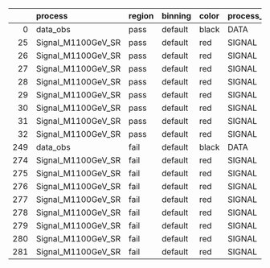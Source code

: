 |     | process            | region   | binning   | color   | process_type   |   scale | variation   | source_filename                                              | source_histname    | alias              | title           |   combine_idx |    lnN |   shapes | syst_type   | direction   | variation_alias   |
|----:|:-------------------|:---------|:----------|:--------|:---------------|--------:|:------------|:-------------------------------------------------------------|:-------------------|:-------------------|:----------------|--------------:|-------:|---------:|:------------|:------------|:------------------|
|   0 | data_obs           | pass     | default   | black   | DATA           |       1 | nominal     | ./histograms_for_2DAlphabet_v11/EaDM_Cosmics_Data_SR.root    | hpass              | Cosmics_Data_SR    | Cosmics_Data_SR |           nan | nan    |      nan | nan         | nan         | nan               |
|  25 | Signal_M1100GeV_SR | pass     | default   | red     | SIGNAL         |       1 | lumi        | ./histograms_for_2DAlphabet_v11/EaDM_Signal_M1100GeV_SR.root | hpass              | Signal_M1100GeV_SR | DM signal       |           nan |   1.05 |      nan | lnN         | nan         | nan               |
|  26 | Signal_M1100GeV_SR | pass     | default   | red     | SIGNAL         |       1 | RNN         | ./histograms_for_2DAlphabet_v11/EaDM_Signal_M1100GeV_SR.root | hpass_RNNsyst_up   | Signal_M1100GeV_SR | DM signal       |           nan | nan    |        1 | shapes      | Up          | RNNsyst           |
|  27 | Signal_M1100GeV_SR | pass     | default   | red     | SIGNAL         |       1 | RNN         | ./histograms_for_2DAlphabet_v11/EaDM_Signal_M1100GeV_SR.root | hpass_RNNsyst_down | Signal_M1100GeV_SR | DM signal       |           nan | nan    |        1 | shapes      | Down        | RNNsyst           |
|  28 | Signal_M1100GeV_SR | pass     | default   | red     | SIGNAL         |       1 | pT          | ./histograms_for_2DAlphabet_v11/EaDM_Signal_M1100GeV_SR.root | hpass_pTsyst_up    | Signal_M1100GeV_SR | DM signal       |           nan | nan    |        1 | shapes      | Up          | pTsyst            |
|  29 | Signal_M1100GeV_SR | pass     | default   | red     | SIGNAL         |       1 | pT          | ./histograms_for_2DAlphabet_v11/EaDM_Signal_M1100GeV_SR.root | hpass_pTsyst_down  | Signal_M1100GeV_SR | DM signal       |           nan | nan    |        1 | shapes      | Down        | pTsyst            |
|  30 | Signal_M1100GeV_SR | pass     | default   | red     | SIGNAL         |       1 | t0          | ./histograms_for_2DAlphabet_v11/EaDM_Signal_M1100GeV_SR.root | hpass_t0syst_up    | Signal_M1100GeV_SR | DM signal       |           nan | nan    |        1 | shapes      | Up          | t0syst            |
|  31 | Signal_M1100GeV_SR | pass     | default   | red     | SIGNAL         |       1 | t0          | ./histograms_for_2DAlphabet_v11/EaDM_Signal_M1100GeV_SR.root | hpass_t0syst_down  | Signal_M1100GeV_SR | DM signal       |           nan | nan    |        1 | shapes      | Down        | t0syst            |
|  32 | Signal_M1100GeV_SR | pass     | default   | red     | SIGNAL         |       1 | nominal     | ./histograms_for_2DAlphabet_v11/EaDM_Signal_M1100GeV_SR.root | hpass              | Signal_M1100GeV_SR | DM signal       |           nan | nan    |      nan | nan         | nan         | nan               |
| 249 | data_obs           | fail     | default   | black   | DATA           |       1 | nominal     | ./histograms_for_2DAlphabet_v11/EaDM_Cosmics_Data_SR.root    | hfail              | Cosmics_Data_SR    | Cosmics_Data_SR |           nan | nan    |      nan | nan         | nan         | nan               |
| 274 | Signal_M1100GeV_SR | fail     | default   | red     | SIGNAL         |       1 | lumi        | ./histograms_for_2DAlphabet_v11/EaDM_Signal_M1100GeV_SR.root | hfail              | Signal_M1100GeV_SR | DM signal       |           nan |   1.05 |      nan | lnN         | nan         | nan               |
| 275 | Signal_M1100GeV_SR | fail     | default   | red     | SIGNAL         |       1 | RNN         | ./histograms_for_2DAlphabet_v11/EaDM_Signal_M1100GeV_SR.root | hfail_RNNsyst_up   | Signal_M1100GeV_SR | DM signal       |           nan | nan    |        1 | shapes      | Up          | RNNsyst           |
| 276 | Signal_M1100GeV_SR | fail     | default   | red     | SIGNAL         |       1 | RNN         | ./histograms_for_2DAlphabet_v11/EaDM_Signal_M1100GeV_SR.root | hfail_RNNsyst_down | Signal_M1100GeV_SR | DM signal       |           nan | nan    |        1 | shapes      | Down        | RNNsyst           |
| 277 | Signal_M1100GeV_SR | fail     | default   | red     | SIGNAL         |       1 | pT          | ./histograms_for_2DAlphabet_v11/EaDM_Signal_M1100GeV_SR.root | hfail_pTsyst_up    | Signal_M1100GeV_SR | DM signal       |           nan | nan    |        1 | shapes      | Up          | pTsyst            |
| 278 | Signal_M1100GeV_SR | fail     | default   | red     | SIGNAL         |       1 | pT          | ./histograms_for_2DAlphabet_v11/EaDM_Signal_M1100GeV_SR.root | hfail_pTsyst_down  | Signal_M1100GeV_SR | DM signal       |           nan | nan    |        1 | shapes      | Down        | pTsyst            |
| 279 | Signal_M1100GeV_SR | fail     | default   | red     | SIGNAL         |       1 | t0          | ./histograms_for_2DAlphabet_v11/EaDM_Signal_M1100GeV_SR.root | hfail_t0syst_up    | Signal_M1100GeV_SR | DM signal       |           nan | nan    |        1 | shapes      | Up          | t0syst            |
| 280 | Signal_M1100GeV_SR | fail     | default   | red     | SIGNAL         |       1 | t0          | ./histograms_for_2DAlphabet_v11/EaDM_Signal_M1100GeV_SR.root | hfail_t0syst_down  | Signal_M1100GeV_SR | DM signal       |           nan | nan    |        1 | shapes      | Down        | t0syst            |
| 281 | Signal_M1100GeV_SR | fail     | default   | red     | SIGNAL         |       1 | nominal     | ./histograms_for_2DAlphabet_v11/EaDM_Signal_M1100GeV_SR.root | hfail              | Signal_M1100GeV_SR | DM signal       |           nan | nan    |      nan | nan         | nan         | nan               |